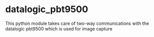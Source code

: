 # datalogic_pbt9500

This python module takes care of two-way communications with the datalogic pbt9500 which is used for image capture
